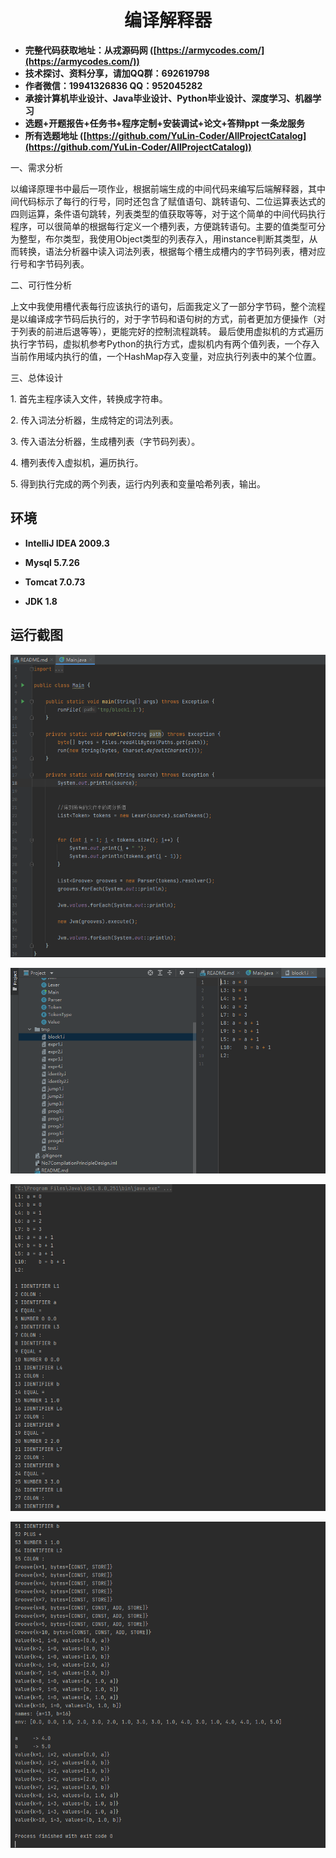 <p><h1 align="center">编译解释器</h1></p>

- <b>完整代码获取地址：从戎源码网 ([https://armycodes.com/](https://armycodes.com/))</b>
- <b>技术探讨、资料分享，请加QQ群：692619798</b> 
- <b>作者微信：19941326836  QQ：952045282</b> 
- <b>承接计算机毕业设计、Java毕业设计、Python毕业设计、深度学习、机器学习</b>
- <b>选题+开题报告+任务书+程序定制+安装调试+论文+答辩ppt 一条龙服务</b>
- <b>所有选题地址 ([https://github.com/YuLin-Coder/AllProjectCatalog](https://github.com/YuLin-Coder/AllProjectCatalog)) </b>
 <p>一、需求分析</p>
 <p>以编译原理书中最后一项作业，根据前端生成的中间代码来编写后端解释器，其中间代码标示了每行的行号，同时还包含了赋值语句、跳转语句、二位运算表达式的四则运算，条件语句跳转，列表类型的值获取等等，对于这个简单的中间代码执行程序，可以很简单的根据每行定义一个槽列表，方便跳转语句。主要的值类型可分为整型，布尔类型，我使用Object类型的列表存入，用instance判断其类型，从而转换，语法分析器中读入词法列表，根据每个槽生成槽内的字节码列表，槽对应行号和字节码列表。</p>
 <p>二、可行性分析</p>
  
 <p>上文中我使用槽代表每行应该执行的语句，后面我定义了一部分字节码，整个流程是以编译成字节码后执行的，对于字节码和语句树的方式，前者更加方便操作（对于列表的前进后退等等），更能完好的控制流程跳转。
 最后使用虚拟机的方式遍历执行字节码，虚拟机参考Python的执行方式，虚拟机内有两个值列表，一个存入当前作用域内执行的值，一个HashMap存入变量，对应执行列表中的某个位置。</p>
 
 
 <p>三、总体设计</p>
 <p>1.   首先主程序读入文件，转换成字符串。</p>
 <p>2.   传入词法分析器，生成特定的词法列表。</p>
 <p>3.   传入语法分析器，生成槽列表（字节码列表）。</p>
 <p>4.   槽列表传入虚拟机，遍历执行。</p>
 <p>5.   得到执行完成的两个列表，运行内列表和变量哈希列表，输出。</p>


## 环境

- <b>IntelliJ IDEA 2009.3</b>

- <b>Mysql 5.7.26</b>

- <b>Tomcat 7.0.73</b>

- <b>JDK 1.8</b>


## 运行截图
![](screenshot/1.png)

![](screenshot/2.png)

![](screenshot/3.png)

![](screenshot/4.png)





